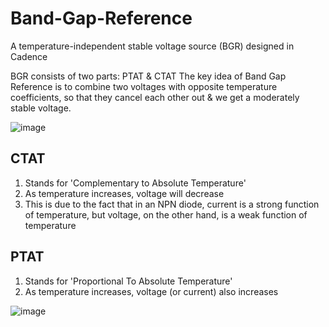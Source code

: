 # Band-Gap-Reference
A temperature-independent stable voltage source (BGR) designed in Cadence 

BGR consists of two parts: PTAT & CTAT
The key idea of Band Gap Reference is to combine two voltages with opposite temperature coefficients, so that they cancel each other out & we get a moderately stable voltage.  

![image](https://github.com/user-attachments/assets/21ed0863-a6df-4ae0-b8f4-f5c3a3d115e0)



## CTAT
1. Stands for 'Complementary to Absolute Temperature'
2. As temperature increases, voltage will decrease
3. This is due to the fact that in an NPN diode, current is a strong function of temperature, but voltage, on the other hand, is a weak function of temperature



## PTAT
1. Stands for 'Proportional To Absolute Temperature'
2. As temperature increases, voltage (or current) also increases

![image](https://github.com/user-attachments/assets/c2a83b23-1935-4c0b-855c-759b8d5fe7c6)
